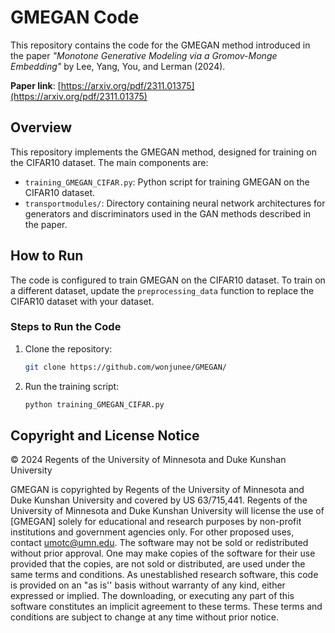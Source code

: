 # GMEGAN Code

This repository contains the code for the GMEGAN method introduced in the paper *"Monotone Generative Modeling via a Gromov-Monge Embedding"* by Lee, Yang, You, and Lerman (2024).

**Paper link**: [https://arxiv.org/pdf/2311.01375](https://arxiv.org/pdf/2311.01375)

## Overview

This repository implements the GMEGAN method, designed for training on the CIFAR10 dataset. The main components are:

- `training_GMEGAN_CIFAR.py`: Python script for training GMEGAN on the CIFAR10 dataset.
- `transportmodules/`: Directory containing neural network architectures for generators and discriminators used in the GAN methods described in the paper.

## How to Run

The code is configured to train GMEGAN on the CIFAR10 dataset. To train on a different dataset, update the `preprocessing_data` function to replace the CIFAR10 dataset with your dataset.

### Steps to Run the Code

1. Clone the repository:
   ```bash
   git clone https://github.com/wonjunee/GMEGAN/
   ```

2. Run the training script:
   ```bash
   python training_GMEGAN_CIFAR.py
   ```

## Copyright and License Notice
© 2024 Regents of the University of Minnesota and Duke Kunshan University

GMEGAN is copyrighted by Regents of the University of Minnesota and Duke Kunshan University and covered by US 63/715,441. Regents of the University of Minnesota and Duke Kunshan University will license the use of [GMEGAN] solely for educational and research purposes by non-profit institutions and government agencies only. For other proposed uses, contact umotc@umn.edu. The software may not be sold or redistributed without prior approval. One may make copies of the software for their use provided that the copies, are not sold or distributed, are used under the same terms and conditions. As unestablished research software, this code is provided on an "as is'' basis without warranty of any kind, either expressed or implied. The downloading, or executing any part of this software constitutes an implicit agreement to these terms. These terms and conditions are subject to change at any time without prior notice.
